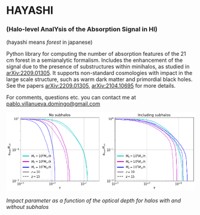 # HAYASHI

### (Halo-level AnalYsis of the Absorption Signal in HI)

(hayashi means *forest* in japanese)

Python library for computing the number of absorption features of the 21 cm forest in a semianalytic formalism. Includes the enhancement of the signal due to the presence of substructures within minihalos, as studied in [arXiv:2209.01305](https://arxiv.org/abs/2209.01305). It supports non-standard cosmologies with impact in the large scale structure, such as warm dark matter and primordial black holes. See the papers [arXiv:2209.01305](https://arxiv.org/abs/2209.01305), [arXiv:2104.10695](https://arxiv.org/abs/2104.10695) for more details.

For comments, questions etc. you can contact me at <pablo.villanueva.domingo@gmail.com>

![Impact parameter as a function of the optical depth for halos with and without subhalos](img/tau_subhalos.png "Impact parameter as a function of the optical depth for halos with and without subhalos")

*Impact parameter as a function of the optical depth for halos with and without subhalos*